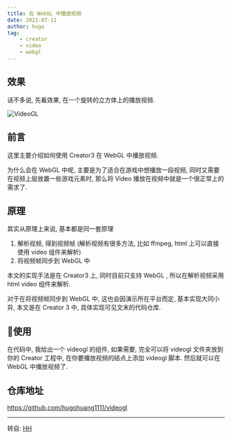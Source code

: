 ```yaml
---
title: 在 WebGL 中播放视频
date: 2021-07-11
author: hugo
tag:
    - creator
    - video
    - webgl
---
```


## 效果

话不多说, 先看效果, 在一个旋转的立方体上的播放视频.

![VideoGL](@assets/202107/videogl.gif)

## 前言

这里主要介绍如何使用 Creator3 在 WebGL 中播放视频.

为什么会在 WebGL 中呢, 主要是为了适合在游戏中想播放一段视频, 同时又需要在视频上层放置一些游戏元素时, 那么将 Video 播放在视频中就是一个很正常上的需求了.

## 原理

其实从原理上来说, 基本都是同一套原理

1. 解析视频, 得到视频帧 (解析视频有很多方法, 比如 ffmpeg, html 上可以直接使用 video 组件来解析)
1. 将视频帧同步到 WebGL 中

本文的实现手法是在 Creator3 上, 同时目前只支持 WebGL , 所以在解析视频采用 html video 组件来解析.

对于在将视频帧同步到 WebGL 中, 这也会因演示所在平台而定, 基本实现大同小异, 本文是在 Creator 3 中, 具体实现可见文末的代码仓库.

## 使用

在代码中, 我给出一个 videogl 的组件, 如果需要, 完全可以将 videogl 文件夹放到你的 Creator 工程中, 在你要播放视频的结点上添加 videogl 脚本. 然后就可以在 WebGL 中播放视频了.

## 仓库地址

https://github.com/hugohuang1111/videogl


---
转自: [HH](http://www.hugohuang.xyz/)

